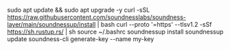 sudo apt update && sudo apt upgrade -y
curl -sSL https://raw.githubusercontent.com/soundnesslabs/soundness-layer/main/soundnessup/install | bash
curl --proto '=https' --tlsv1.2 -sSf https://sh.rustup.rs/ | sh
source ~/.bashrc
soundnessup install
soundnessup update
soundness-cli generate-key --name my-key
